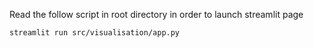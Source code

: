 Read the follow script in root directory in order to launch streamlit page

```script 
streamlit run src/visualisation/app.py
```